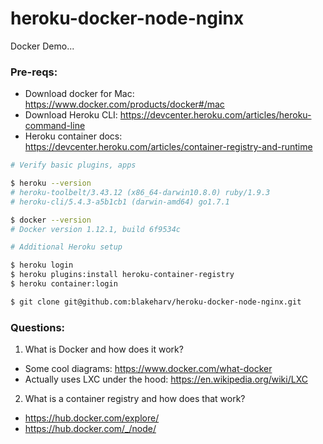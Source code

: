 # heroku-docker-node-nginx
Docker Demo...

### Pre-reqs:
 * Download docker for Mac: https://www.docker.com/products/docker#/mac
 * Download Heroku CLI: https://devcenter.heroku.com/articles/heroku-command-line
 * Heroku container docs: https://devcenter.heroku.com/articles/container-registry-and-runtime

````sh
# Verify basic plugins, apps

$ heroku --version
# heroku-toolbelt/3.43.12 (x86_64-darwin10.8.0) ruby/1.9.3
# heroku-cli/5.4.3-a5b1cb1 (darwin-amd64) go1.7.1

$ docker --version
# Docker version 1.12.1, build 6f9534c

# Additional Heroku setup

$ heroku login
$ heroku plugins:install heroku-container-registry
$ heroku container:login

$ git clone git@github.com:blakeharv/heroku-docker-node-nginx.git
````

### Questions:

 1. What is Docker and how does it work?
   * Some cool diagrams: https://www.docker.com/what-docker
   * Actually uses LXC under the hood: https://en.wikipedia.org/wiki/LXC
 2. What is a container registry and how does that work?
   * https://hub.docker.com/explore/
   * https://hub.docker.com/_/node/
